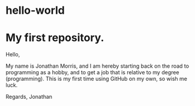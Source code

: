 # hello-world
My first repository.
====================

Hello,

My name is Jonathan Morris, and I am hereby starting back on the road to programming as a hobby, and to get a job that is relative to my degree (programming). This is my first time using GitHub on my own, so wish me luck.

Regards,
Jonathan
